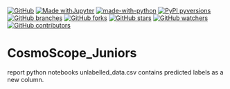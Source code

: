 [![GitHub](https://img.shields.io/badge/--181717?logo=github&logoColor=ffffff)](https://github.com/)
[![Made withJupyter](https://img.shields.io/badge/Made%20with-Jupyter-orange?style=plastic&logo=Jupyter)](https://jupyter.org/try)
[![made-with-python](https://img.shields.io/badge/Made%20with-Python-1f425f.svg)](https://www.python.org/)
[![PyPI pyversions](https://img.shields.io/pypi/pyversions/ansicolortags.svg)](https://pypi.python.org/pypi/ansicolortags/)
[![GitHub branches](https://img.shields.io/github/commit-activity/t/prakriti16/CosmoScope_Juniors)](https://github.com/prakriti16/CosmoScope_Juniors.git)
[![GitHub forks](https://img.shields.io/github/forks/prakriti16/CosmoScope_Juniors)](https://github.com/prakriti16/CosmoScope_Juniors.git)
[![GitHub stars](https://img.shields.io/github/stars/prakriti16?style=plastic&logoColor=rgb&labelColor=rgb&color=rgb)](https://github.com/prakriti16/CosmoScope_Juniors.git/stargazers/)
[![GitHub watchers](https://img.shields.io/github/watchers/prakriti16/CosmoScope_Juniors?style=social&logoColor=violet&labelColor=hex&color=rgba)](https://GitHub.com/Naereen/StrapDown.js/watchers/)
[![GitHub contributors](https://img.shields.io/github/contributors/prakriti16/CosmoScope_Juniors?style=for-the-badge&logoColor=pink&color=fedcba
)]()



# CosmoScope_Juniors
report
python notebooks
unlabelled_data.csv contains predicted labels as a new column.
